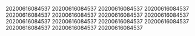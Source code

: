 20200616084537
20200616084537
20200616084537
20200616084537
20200616084537
20200616084537
20200616084537
20200616084537
20200616084537
20200616084537
20200616084537
20200616084537
20200616084537
20200616084537
20200616084537
